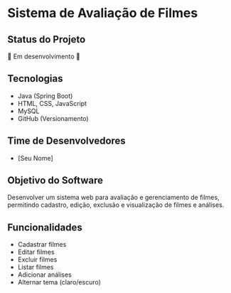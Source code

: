 # Sistema de Avaliação de Filmes

## Status do Projeto
🚧 Em desenvolvimento 🚧

## Tecnologias
- Java (Spring Boot)
- HTML, CSS, JavaScript
- MySQL
- GitHub (Versionamento)

## Time de Desenvolvedores
- [Seu Nome]

## Objetivo do Software
Desenvolver um sistema web para avaliação e gerenciamento de filmes, permitindo cadastro, edição, exclusão e visualização de filmes e análises.

## Funcionalidades
- Cadastrar filmes
- Editar filmes
- Excluir filmes
- Listar filmes
- Adicionar análises
- Alternar tema (claro/escuro)
